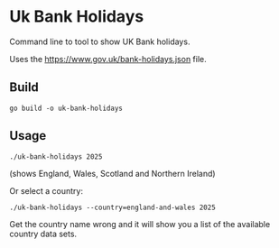 # Uk Bank Holidays

Command line to tool to show UK Bank holidays.

Uses the https://www.gov.uk/bank-holidays.json file.

## Build

`go build -o uk-bank-holidays`

## Usage

`./uk-bank-holidays 2025`

(shows England, Wales, Scotland and Northern Ireland)

Or select a country:

`./uk-bank-holidays --country=england-and-wales 2025`

Get the country name wrong and it will show you a list of the available country data sets.
